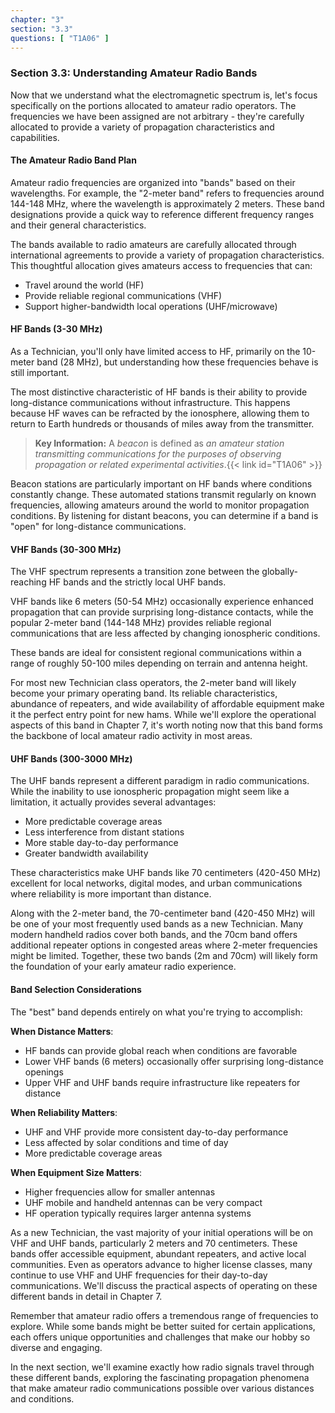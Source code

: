 ```yaml
---
chapter: "3"
section: "3.3"
questions: [ "T1A06" ]
---
```


### Section 3.3: Understanding Amateur Radio Bands

Now that we understand what the electromagnetic spectrum is, let's focus specifically on the portions allocated to amateur radio operators. The frequencies we have been assigned are not arbitrary - they're carefully allocated to provide a variety of propagation characteristics and capabilities.

#### The Amateur Radio Band Plan

Amateur radio frequencies are organized into "bands" based on their wavelengths. For example, the "2-meter band" refers to frequencies around 144-148 MHz, where the wavelength is approximately 2 meters. These band designations provide a quick way to reference different frequency ranges and their general characteristics.

The bands available to radio amateurs are carefully allocated through international agreements to provide a variety of propagation characteristics. This thoughtful allocation gives amateurs access to frequencies that can:
- Travel around the world (HF)
- Provide reliable regional communications (VHF)
- Support higher-bandwidth local operations (UHF/microwave)

#### HF Bands (3-30 MHz)

As a Technician, you'll only have limited access to HF, primarily on the 10-meter band (28 MHz), but understanding how these frequencies behave is still important.

The most distinctive characteristic of HF bands is their ability to provide long-distance communications without infrastructure. This happens because HF waves can be refracted by the ionosphere, allowing them to return to Earth hundreds or thousands of miles away from the transmitter.

> **Key Information:** A *beacon* is defined as *an amateur station transmitting communications for the purposes of observing propagation or related experimental activities*.{{< link id="T1A06" >}}

Beacon stations are particularly important on HF bands where conditions constantly change. These automated stations transmit regularly on known frequencies, allowing amateurs around the world to monitor propagation conditions. By listening for distant beacons, you can determine if a band is "open" for long-distance communications.

#### VHF Bands (30-300 MHz)

The VHF spectrum represents a transition zone between the globally-reaching HF bands and the strictly local UHF bands.

VHF bands like 6 meters (50-54 MHz) occasionally experience enhanced propagation that can provide surprising long-distance contacts, while the popular 2-meter band (144-148 MHz) provides reliable regional communications that are less affected by changing ionospheric conditions.

These bands are ideal for consistent regional communications within a range of roughly 50-100 miles depending on terrain and antenna height.

For most new Technician class operators, the 2-meter band will likely become your primary operating band. Its reliable characteristics, abundance of repeaters, and wide availability of affordable equipment make it the perfect entry point for new hams. While we'll explore the operational aspects of this band in Chapter 7, it's worth noting now that this band forms the backbone of local amateur radio activity in most areas.

#### UHF Bands (300-3000 MHz)

The UHF bands represent a different paradigm in radio communications. While the inability to use ionospheric propagation might seem like a limitation, it actually provides several advantages:
- More predictable coverage areas
- Less interference from distant stations
- More stable day-to-day performance
- Greater bandwidth availability

These characteristics make UHF bands like 70 centimeters (420-450 MHz) excellent for local networks, digital modes, and urban communications where reliability is more important than distance.

Along with the 2-meter band, the 70-centimeter band (420-450 MHz) will be one of your most frequently used bands as a new Technician. Many modern handheld radios cover both bands, and the 70cm band offers additional repeater options in congested areas where 2-meter frequencies might be limited. Together, these two bands (2m and 70cm) will likely form the foundation of your early amateur radio experience.

#### Band Selection Considerations

The "best" band depends entirely on what you're trying to accomplish:

**When Distance Matters**: 
- HF bands can provide global reach when conditions are favorable
- Lower VHF bands (6 meters) occasionally offer surprising long-distance openings
- Upper VHF and UHF bands require infrastructure like repeaters for distance

**When Reliability Matters**:
- UHF and VHF provide more consistent day-to-day performance
- Less affected by solar conditions and time of day
- More predictable coverage areas

**When Equipment Size Matters**:
- Higher frequencies allow for smaller antennas
- UHF mobile and handheld antennas can be very compact
- HF operation typically requires larger antenna systems

As a new Technician, the vast majority of your initial operations will be on VHF and UHF bands, particularly 2 meters and 70 centimeters. These bands offer accessible equipment, abundant repeaters, and active local communities. Even as operators advance to higher license classes, many continue to use VHF and UHF frequencies for their day-to-day communications. We'll discuss the practical aspects of operating on these different bands in detail in Chapter 7.

Remember that amateur radio offers a tremendous range of frequencies to explore. While some bands might be better suited for certain applications, each offers unique opportunities and challenges that make our hobby so diverse and engaging.

In the next section, we'll examine exactly how radio signals travel through these different bands, exploring the fascinating propagation phenomena that make amateur radio communications possible over various distances and conditions.
